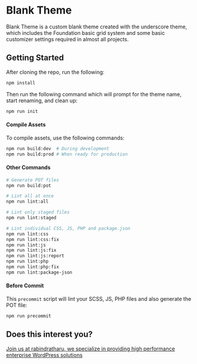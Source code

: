 # Blank Theme

Blank Theme is a custom blank theme created with the underscore theme, which includes the Foundation basic grid system and some basic customizer settings required in almost all projects.

## Getting Started

After cloning the repo, run the following:

```bash
npm install
```

Then run the following command which will prompt for the theme name, start renaming, and clean up:

```bash
npm run init
```

#### Compile Assets

To compile assets, use the following commands:

```bash
npm run build:dev  # During development
npm run build:prod # When ready for production
```

#### Other Commands

```bash
# Generate POT files
npm run build:pot

# Lint all at once
npm run lint:all

# Lint only staged files
npm run lint:staged

# Lint individual CSS, JS, PHP and package.json
npm run lint:css
npm run lint:css:fix
npm run lint:js
npm run lint:js:fix 
npm run lint:js:report
npm run lint:php
npm run lint:php:fix
npm run lint:package-json
```

#### Before Commit

This `precommit` script will lint your SCSS, JS, PHP files and also generate the POT file:

```bash
npm run precommit
```

## Does this interest you?

<a href="https://github.com/rabindratharu/">Join us at rabindratharu, we specialize in providing high performance enterprise WordPress solutions</a>
